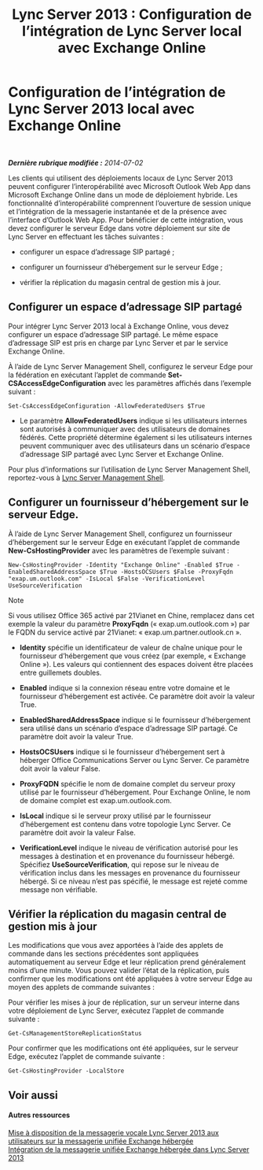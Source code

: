 ﻿---
title: 'Lync Server 2013 : Configuration de l’intégration de Lync Server local avec Exchange Online'
TOCTitle: Configuration de l’intégration de Lync Server 2013 local avec Exchange Online
ms:assetid: 95a20117-2064-43c4-94fe-cac892cadb6f
ms:mtpsurl: https://technet.microsoft.com/fr-fr/library/Hh533880(v=OCS.15)
ms:contentKeyID: 49298127
ms.date: 05/20/2016
mtps_version: v=OCS.15
ms.translationtype: HT
---

# Configuration de l’intégration de Lync Server 2013 local avec Exchange Online

 

_**Dernière rubrique modifiée :** 2014-07-02_

Les clients qui utilisent des déploiements locaux de Lync Server 2013 peuvent configurer l’interopérabilité avec Microsoft Outlook Web App dans Microsoft Exchange Online dans un mode de déploiement hybride. Les fonctionnalité d’interopérabilité comprennent l’ouverture de session unique et l’intégration de la messagerie instantanée et de la présence avec l’interface d’Outlook Web App. Pour bénéficier de cette intégration, vous devez configurer le serveur Edge dans votre déploiement sur site de Lync Server en effectuant les tâches suivantes :

  - configurer un espace d’adressage SIP partagé ;

  - configurer un fournisseur d’hébergement sur le serveur Edge ;

  - vérifier la réplication du magasin central de gestion mis à jour.

## Configurer un espace d’adressage SIP partagé

Pour intégrer Lync Server 2013 local à Exchange Online, vous devez configurer un espace d’adressage SIP partagé. Le même espace d’adressage SIP est pris en charge par Lync Server et par le service Exchange Online.

À l’aide de Lync Server Management Shell, configurez le serveur Edge pour la fédération en exécutant l’applet de commande **Set-CSAccessEdgeConfiguration** avec les paramètres affichés dans l’exemple suivant :

    Set-CsAccessEdgeConfiguration -AllowFederatedUsers $True

  - Le paramètre **AllowFederatedUsers** indique si les utilisateurs internes sont autorisés à communiquer avec des utilisateurs de domaines fédérés. Cette propriété détermine également si les utilisateurs internes peuvent communiquer avec des utilisateurs dans un scénario d’espace d’adressage SIP partagé avec Lync Server et Exchange Online.

Pour plus d’informations sur l’utilisation de Lync Server Management Shell, reportez-vous à [Lync Server Management Shell](lync-server-2013-lync-server-management-shell.md).

## Configurer un fournisseur d’hébergement sur le serveur Edge.

À l’aide de Lync Server Management Shell, configurez un fournisseur d’hébergement sur le serveur Edge en exécutant l’applet de commande **New-CsHostingProvider** avec les paramètres de l’exemple suivant :

    New-CsHostingProvider -Identity "Exchange Online" -Enabled $True -EnabledSharedAddressSpace $True -HostsOCSUsers $False -ProxyFqdn "exap.um.outlook.com" -IsLocal $False -VerificationLevel UseSourceVerification

> [!note]  
> Si vous utilisez Office 365 activé par 21Vianet en Chine, remplacez dans cet exemple la valeur du paramètre <strong>ProxyFqdn</strong> (« exap.um.outlook.com ») par le FQDN du service activé par 21Vianet: « exap.um.partner.outlook.cn ».

  - **Identity** spécifie un identificateur de valeur de chaîne unique pour le fournisseur d’hébergement que vous créez (par exemple, « Exchange Online »). Les valeurs qui contiennent des espaces doivent être placées entre guillemets doubles.

  - **Enabled** indique si la connexion réseau entre votre domaine et le fournisseur d’hébergement est activée. Ce paramètre doit avoir la valeur True.

  - **EnabledSharedAddressSpace** indique si le fournisseur d’hébergement sera utilisé dans un scénario d’espace d’adressage SIP partagé. Ce paramètre doit avoir la valeur True.

  - **HostsOCSUsers** indique si le fournisseur d’hébergement sert à héberger Office Communications Server ou Lync Server. Ce paramètre doit avoir la valeur False.

  - **ProxyFQDN** spécifie le nom de domaine complet du serveur proxy utilisé par le fournisseur d’hébergement. Pour Exchange Online, le nom de domaine complet est exap.um.outlook.com.

  - **IsLocal** indique si le serveur proxy utilisé par le fournisseur d’hébergement est contenu dans votre topologie Lync Server. Ce paramètre doit avoir la valeur False.

  - **VerificationLevel** indique le niveau de vérification autorisé pour les messages à destination et en provenance du fournisseur hébergé. Spécifiez **UseSourceVerification**, qui repose sur le niveau de vérification inclus dans les messages en provenance du fournisseur hébergé. Si ce niveau n’est pas spécifié, le message est rejeté comme message non vérifiable.

## Vérifier la réplication du magasin central de gestion mis à jour

Les modifications que vous avez apportées à l’aide des applets de commande dans les sections précédentes sont appliquées automatiquement au serveur Edge et leur réplication prend généralement moins d’une minute. Vous pouvez valider l’état de la réplication, puis confirmer que les modifications ont été appliquées à votre serveur Edge au moyen des applets de commande suivantes :

Pour vérifier les mises à jour de réplication, sur un serveur interne dans votre déploiement de Lync Server, exécutez l’applet de commande suivante :

    Get-CsManagementStoreReplicationStatus

Pour confirmer que les modifications ont été appliquées, sur le serveur Edge, exécutez l’applet de commande suivante :

    Get-CsHostingProvider -LocalStore

## Voir aussi

#### Autres ressources

[Mise à disposition de la messagerie vocale Lync Server 2013 aux utilisateurs sur la messagerie unifiée Exchange hébergée](lync-server-2013-providing-lync-server-users-voice-mail-on-hosted-exchange-um.md)  
[Intégration de la messagerie unifiée Exchange hébergée dans Lync Server 2013](lync-server-2013-hosted-exchange-unified-messaging-integration.md)

